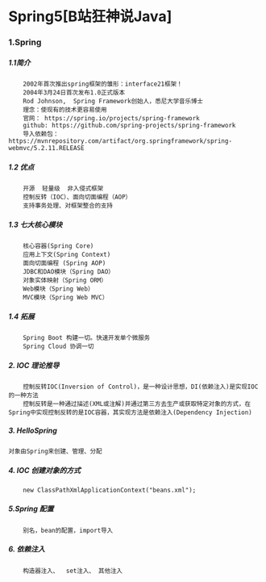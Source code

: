 # Spring5[B站狂神说Java]

### 1.Spring

##### 1.1简介
        2002年首次推出spring框架的雏形：interface21框架！
        2004年3月24日首次发布1.0正式版本
        Rod Johnson,  Spring Framework创始人，悉尼大学音乐博士
        理念：使现有的技术更容易使用
        官网： https://spring.io/projects/spring-framework 
        github: https://github.com/spring-projects/spring-framework  
        导入依赖包： https://mvnrepository.com/artifact/org.springframework/spring-webmvc/5.2.11.RELEASE

##### 1.2 优点
        开源  轻量级  非入侵式框架
        控制反转（IOC）、面向切面编程（AOP）
        支持事务处理、对框架整合的支持 

##### 1.3 七大核心模块
        核心容器(Spring Core)
        应用上下文(Spring Context)
        面向切面编程 (Spring AOP)
        JDBC和DAO模块（Spring DAO）
        对象实体映射（Spring ORM）
        Web模块（Spring Web）
        MVC模块（Spring Web MVC）

##### 1.4 拓展
        Spring Boot 构建一切。快速开发单个微服务
        Spring Cloud 协调一切
##### 2. IOC 理论推导
        控制反转IOC(Inversion of Control)，是一种设计思想，DI(依赖注入)是实现IOC的一种方法
        控制反转是一种通过描述(XML或注解)并通过第三方去生产或获取特定对象的方式，在Spring中实现控制反转的是IOC容器，其实现方法是依赖注入(Dependency Injection)

##### 3. HelloSpring 
    对象由Spring来创建、管理、分配

##### 4. IOC 创建对象的方式
        new ClassPathXmlApplicationContext("beans.xml");

##### 5.Spring 配置
        别名，bean的配置，import导入

##### 6. 依赖注入
        构造器注入、  set注入、 其他注入 


